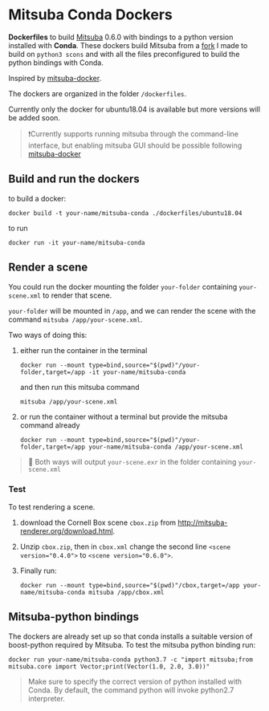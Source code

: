 # Mitsuba Conda Dockers

**Dockerfiles** to build [Mitsuba](https://github.com/mitsuba-renderer/mitsuba) 0.6.0 with bindings to a python version installed with **Conda**. These dockers build Mitsuba from a [fork](https://github.com/Quartenia/mitsuba) I made to build on `python3 scons` and with all the files preconfigured to build the python bindings with Conda.

Inspired by [mitsuba-docker](https://github.com/benjamin-heasly/mitsuba-docker).

The dockers are organized in the folder `/dockerfiles`.

Currently only the docker for ubuntu18.04 is available but more versions will be added soon.

> ❗Currently supports running mitsuba through the command-line interface, but enabling mitsuba GUI should be possible following [mitsuba-docker](https://github.com/benjamin-heasly/mitsuba-docker)

## Build and run the dockers

to build a docker:

```
docker build -t your-name/mitsuba-conda ./dockerfiles/ubuntu18.04
```

to run

```
docker run -it your-name/mitsuba-conda
```

## Render a scene

You could run the docker mounting the folder `your-folder` containing `your-scene.xml` to render that scene.

`your-folder` will be mounted in `/app`, and we can render the scene with the command `mitsuba /app/your-scene.xml`.

Two ways of doing this:

1. either run the container in the terminal
   ```
   docker run --mount type=bind,source="$(pwd)"/your-folder,target=/app -it your-name/mitsuba-conda
   ```
   and then run this mitsuba command
   ```
   mitsuba /app/your-scene.xml
   ```
2. or run the container without a terminal but provide the mitsuba command already

   ```
   docker run --mount type=bind,source="$(pwd)"/your-folder,target=/app your-name/mitsuba-conda /app/your-scene.xml
   ```

> 📸 Both ways will output `your-scene.exr` in the folder containing `your-scene.xml`

### Test

To test rendering a scene.

1.  download the Cornell Box scene `cbox.zip` from http://mitsuba-renderer.org/download.html.

2.  Unzip `cbox.zip`, then in `cbox.xml` change the second line `<scene version="0.4.0">` to `<scene version="0.6.0">`.

3.  Finally run:

    ```
    docker run --mount type=bind,source="$(pwd)"/cbox,target=/app your-name/mitsuba-conda mitsuba /app/cbox.xml
    ```

## Mitsuba-python bindings

The dockers are already set up so that conda installs a suitable version of boost-python required by Mitsuba.
To test the mitsuba python binding run:

```
docker run your-name/mitsuba-conda python3.7 -c "import mitsuba;from mitsuba.core import Vector;print(Vector(1.0, 2.0, 3.0))"

```

> Make sure to specify the correct version of python installed with Conda. By default, the command python will invoke python2.7 interpreter.
